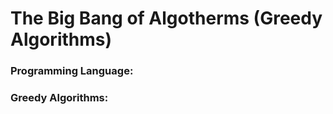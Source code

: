 # The Big Bang of Algotherms (Greedy Algorithms)

### Programming Language:


### Greedy Algorithms:


